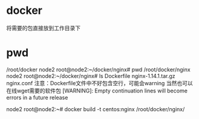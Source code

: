 # docker
将需要的包直接放到工作目录下
# pwd
/root/docker
node2 root@node2:~/docker/nginx# pwd
/root/docker/nginx
node2 root@node2:~/docker/nginx# ls
Dockerfile  nginx-1.14.1.tar.gz  nginx.conf
注意：Dockerfile文件中不好包含空行，可能会warning
当然也可以在线wget需要的软件包
[WARNING]: Empty continuation lines will become errors in a future release


node2 root@node2:~# docker build -t centos:nginx /root/docker/nginx/
